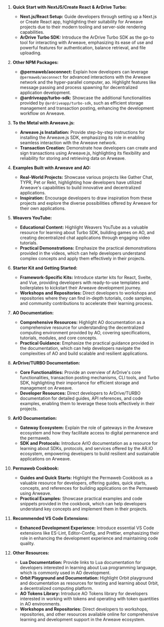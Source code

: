 1. **Quick Start with NextJS/Create React & ArDrive Turbo:**
   - **Next.js/React Setup:** Guide developers through setting up a Next.js or Create React app, highlighting their suitability for Arweave projects due to their modern tooling and server-side rendering capabilities.
   - **ArDrive Turbo SDK:** Introduce the ArDrive Turbo SDK as the go-to tool for interacting with Arweave, emphasizing its ease of use and powerful features for authentication, balance retrieval, and file uploading.

2. **Other NPM Packages:**
   - **@permaweb/aoconnect:** Explain how developers can leverage `@permaweb/aoconnect` for advanced interactions with the Arweave network and the hyper-parallel computer, ao. Highlight features like message passing and process spawning for decentralized application development.
   - **@ardriveapp/turbo-sdk:** Showcase the additional functionalities provided by `@ardriveapp/turbo-sdk`, such as efficient storage management and transaction posting, enhancing the development workflow on Arweave.

3. **To the Metal with Arweave.js:**
   - **Arweave.js Installation:** Provide step-by-step instructions for installing the Arweave.js SDK, emphasizing its role in enabling seamless interaction with the Arweave network.
   - **Transaction Creation:** Demonstrate how developers can create and sign transactions using Arweave.js, highlighting its flexibility and reliability for storing and retrieving data on Arweave.

4. **Examples Built with Arweave and AO:**
   - **Real-World Projects:** Showcase various projects like Gather Chat, TYPR, Pet or Rekt, highlighting how developers have utilized Arweave's capabilities to build innovative and decentralized applications.
   - **Inspiration:** Encourage developers to draw inspiration from these projects and explore the diverse possibilities offered by Arweave for their own applications.

5. **Weavers YouTube:**
   - **Educational Content:** Highlight Weavers YouTube as a valuable resource for learning about Turbo SDK, building games on AO, and creating decentralized chat applications through engaging video tutorials.
   - **Practical Demonstrations:** Emphasize the practical demonstrations provided in the videos, which can help developers understand complex concepts and apply them effectively in their projects.

6. **Starter Kit and Getting Started:**
   - **Framework-Specific Kits:** Introduce starter kits for React, Svelte, and Vue, providing developers with ready-to-use templates and boilerplates to kickstart their Arweave development journey.
   - **Workshops and Repositories:** Direct developers to workshops and repositories where they can find in-depth tutorials, code samples, and community contributions to accelerate their learning process.

7. **AO Documentation:**
   - **Comprehensive Resources:** Highlight AO documentation as a comprehensive resource for understanding the decentralized computing environment provided by AO, covering specifications, tutorials, modules, and core concepts.
   - **Practical Guidance:** Emphasize the practical guidance provided in the documentation, which can help developers navigate the complexities of AO and build scalable and resilient applications.

8. **ArDrive/TURBO Documentation:**
   - **Core Functionalities:** Provide an overview of ArDrive's core functionalities, transaction posting mechanisms, CLI tools, and Turbo SDK, highlighting their importance for efficient storage and management on Arweave.
   - **Developer Resources:** Direct developers to ArDrive/TURBO documentation for detailed guides, API references, and code examples, enabling them to leverage these tools effectively in their projects.

9. **ArIO Documentation:**
   - **Gateway Ecosystem:** Explain the role of gateways in the Arweave ecosystem and how they facilitate access to digital permanence and the permaweb.
   - **SDK and Protocols:** Introduce ArIO documentation as a resource for learning about SDKs, protocols, and services offered by the AR.IO ecosystem, empowering developers to build resilient and sustainable applications on Arweave.

10. **Permaweb Cookbook:**
    - **Guides and Quick Starts:** Highlight the Permaweb Cookbook as a valuable resource for developers, offering guides, quick starts, concepts, and references for building applications on the Permaweb using Arweave.
    - **Practical Examples:** Showcase practical examples and code snippets provided in the cookbook, which can help developers understand key concepts and implement them in their projects.

11. **Recommended VS Code Extensions:**
    - **Enhanced Development Experience:** Introduce essential VS Code extensions like ES-Lint, Editor-Config, and Prettier, emphasizing their role in enhancing the development experience and maintaining code quality.

12. **Other Resources:**
    - **Lua Documentation:** Provide links to Lua documentation for developers interested in learning about Lua programming language, which is commonly used in AO development.
    - **Orbit Playground and Documentation:** Highlight Orbit playground and documentation as resources for testing and learning about 0rbit, a decentralized computing platform.
    - **AO Tokens Library:** Introduce AO Tokens library for developers interested in working with tokens and operating with token quantities in AO environments.
    - **Workshops and Repositories:** Direct developers to workshops, repositories, and other resources available online for comprehensive learning and development support in the Arweave ecosystem.